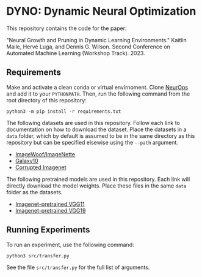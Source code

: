 # DYNO: Dynamic Neural Optimization

This repository contains the code for the paper:

"Neural Growth and Pruning in Dynamic Learning Environments." Kaitlin Maile, Hervé Luga, and Dennis G. Wilson. Second Conference on Automated Machine Learning (Workshop Track). 2023.


## Requirements

Make and activate a clean conda or virtual envirnoment. Clone [NeurOps](https://github.com/SuReLI/NeurOps) and add it to your `PYTHONPATH`. Then, run the following command from the root directory of this repository:

```
python3 -m pip install -r requirements.txt
```

The following datasets are used in this repository. Follow each link to documentation on how to download the dataset. Place the datasets in a `data` folder, which by default is assumed to be in the same directory as this repository but can be specified elsewise using the `--path` argument.
- [ImageWoof/ImageNette](https://github.com/fastai/imagenette)
- [Galaxy10](https://astronn.readthedocs.io/en/latest/galaxy10.html)
- [Corrupted Imagenet](https://github.com/hendrycks/robustness)

The following pretrained models are used in this repository. Each link will directly download the model weights. Place these files in the same `data` folder as the datasets.
- [Imagenet-pretrained VGG11](https://download.pytorch.org/models/vgg11-8a719046.pth)
- [Imagenet-pretrained VGG19](https://download.pytorch.org/models/vgg19-dcbb9e9d.pth)

## Running Experiments

To run an experiment, use the following command:

```
python3 src/transfer.py
```

See the file `src/transfer.py` for the full list of arguments.